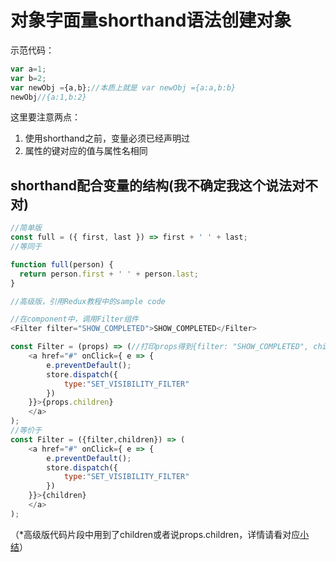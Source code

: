 # 对象字面量shorthand语法创建对象

示范代码：

```js
var a=1;
var b=2;
var newObj ={a,b};//本质上就是 var newObj ={a:a,b:b}
newObj//{a:1,b:2}
```

这里要注意两点：

1. 使用shorthand之前，变量必须已经声明过
2. 属性的键对应的值与属性名相同

## shorthand配合变量的结构\(我不确定我这个说法对不对\)

```js
//简单版
const full = ({ first, last }) => first + ' ' + last;
//等同于

function full(person) {
  return person.first + ' ' + person.last;
}
```



```js
//高级版，引用Redux教程中的sample code

//在component中，调用Filter组件
<Filter filter="SHOW_COMPLETED">SHOW_COMPLETED</Filter>

const Filter = (props) => (//打印props得到{filter: "SHOW_COMPLETED", children: "SHOW_COMPLETED"}
    <a href="#" onClick={ e => {
        e.preventDefault();
        store.dispatch({
            type:"SET_VISIBILITY_FILTER"
        })
    }}>{props.children}
    </a>
);
//等价于
const Filter = ({filter,children}) => (
    <a href="#" onClick={ e => {
        e.preventDefault();
        store.dispatch({
            type:"SET_VISIBILITY_FILTER"
        })
    }}>{children}
    </a>
);
```

（\*高级版代码片段中用到了children或者说props.children，详情请看对应[小结](/children)）

